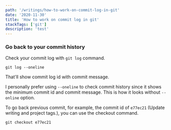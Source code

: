 ```yaml
---
path: '/writings/how-to-work-on-commit-log-in-git'
date: '2020-11-30'
title: 'How to work on commit log in git'
stackTags: ['git']
description: 'test'
---
```


### Go back to your commit history

Check your commit log with `git log` command.

```
git log --oneline
```

That'll show commit log id with commit message.

<!-- ![Commit log](../commit-log.png) -->

I personally prefer using `--oneline` to check commit history since it shows the minimum commit id and commit message.
This is how it looks without `--online` option.

<!-- ![Commit log](../commit-log-git.png) -->

To go back previous commit, for example, the commit id of `e77ec21` (Update writing and project tags.), you can use the checkout command.

```
git checkout e77ec21
```
